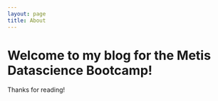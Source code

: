```yaml
---
layout: page
title: About
---
```


# Welcome to my blog for the Metis Datascience Bootcamp!


Thanks for reading!

